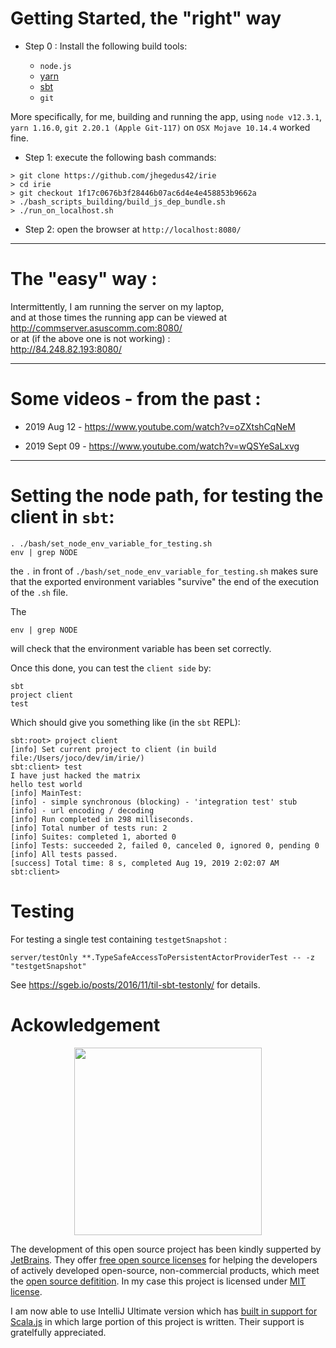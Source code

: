 

# Getting Started, the "right" way
- Step 0 : Install the following build tools: 

  - `node.js`  
  - [yarn](https://yarnpkg.com/en/)    
  - [sbt](https://www.scala-sbt.org/)     
  - `git`

More specifically, for me, building and running the app, using `node v12.3.1`, `yarn 1.16.0`, `git 2.20.1 (Apple Git-117)` on `OSX Mojave 10.14.4` worked fine.

- Step 1: execute the following bash commands:

```
> git clone https://github.com/jhegedus42/irie
> cd irie
> git checkout 1f17c0676b3f28446b07ac6d4e4e458853b9662a 
> ./bash_scripts_building/build_js_dep_bundle.sh
> ./run_on_localhost.sh
```

   

- Step 2: open the browser at `http://localhost:8080/`

---
# The "easy" way :
 
Intermittently, I am running the server on my laptop, <br> 
          and at those times the running app can be viewed at <br>
          http://commserver.asuscomm.com:8080/ <br>
          or at (if the above one is not working) :<br>
          http://84.248.82.193:8080/

---
# Some videos - from the past :
 -  2019 Aug  12  -  https://www.youtube.com/watch?v=oZXtshCqNeM
  
 -  2019 Sept 09  -  https://www.youtube.com/watch?v=wQSYeSaLxvg

---
# Setting the node path, for testing the client in `sbt`:
```
. ./bash/set_node_env_variable_for_testing.sh
env | grep NODE

```
the `.` in front of `./bash/set_node_env_variable_for_testing.sh` makes sure
that the exported environment variables "survive" the end of the 
execution of the `.sh` file.

The 
```
env | grep NODE
```
will check that the environment variable has been set correctly.

Once this done, you can test the `client side` by:
```
sbt
project client
test
```

Which should give you something like (in the `sbt` REPL):

```
sbt:root> project client
[info] Set current project to client (in build file:/Users/joco/dev/im/irie/)
sbt:client> test
I have just hacked the matrix
hello test world
[info] MainTest:
[info] - simple synchronous (blocking) - 'integration test' stub
[info] - url encoding / decoding
[info] Run completed in 298 milliseconds.
[info] Total number of tests run: 2
[info] Suites: completed 1, aborted 0
[info] Tests: succeeded 2, failed 0, canceled 0, ignored 0, pending 0
[info] All tests passed.
[success] Total time: 8 s, completed Aug 19, 2019 2:02:07 AM
sbt:client>

```

# Testing

For testing a single test containing `testgetSnapshot` : 

```
server/testOnly **.TypeSafeAccessToPersistentActorProviderTest -- -z "testgetSnapshot"
```
See https://sgeb.io/posts/2016/11/til-sbt-testonly/ for details.


# Ackowledgement


<div style="center {margin:auto}" align="center">
<a href="https://www.jetbrains.com/"><img src="https://github.com/jhegedus42/irie/blob/f455e53cbd2ed7bfb68a079107eb29daeddbee07/jetbrains.png?raw=true"  width="300"  ></a>
</div>


The development of this open source project has been kindly supperted 
by [JetBrains](https://www.jetbrains.com/). 
They offer [free open source licenses](https://www.jetbrains.com/community/opensource/) 
for helping the developers of actively developed open-source, non-commercial products, 
which meet the [open source defitition](https://opensource.org/docs/osd). 
In my case this project is licensed under [MIT license](https://opensource.org/licenses/MIT).

I am now able to use IntelliJ Ultimate version which 
has [built in support for Scala.js](https://plugins.jetbrains.com/plugin/1347-scala/) 
in which large portion of this project is written.
Their support is gratelfully appreciated. 

